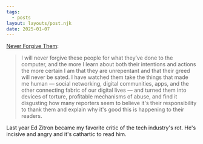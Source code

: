 ```yaml
---
tags:
  - posts
layout: layouts/post.njk
date: 2025-01-07
---
```


[Never Forgive Them](https://www.wheresyoured.at/never-forgive-them/):

> I will never forgive these people for what they’ve done to the computer, and the more I learn about both their intentions and actions the more certain I am that they are unrepentant and that their greed will never be sated. I have watched them take the things that made me human — social networking, digital communities, apps, and the other connecting fabric of our digital lives — and turned them into devices of torture, profitable mechanisms of abuse, and find it disgusting how many reporters seem to believe it's their responsibility to thank them and explain why it's good this is happening to their readers.

Last year Ed Zitron became my favorite critic of the tech industry's rot. He's incisive and angry and it's cathartic to read him.
